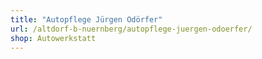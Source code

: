 ```yaml
---
title: "Autopflege Jürgen Odörfer"
url: /altdorf-b-nuernberg/autopflege-juergen-odoerfer/
shop: Autowerkstatt
---
```

